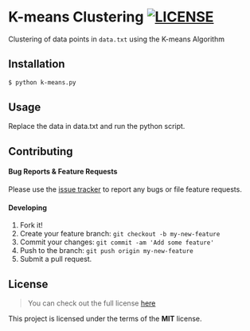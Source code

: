 # K-means Clustering [![LICENSE](https://img.shields.io/github/license/mashape/apistatus.svg)](https://github.com/anish-shekhawat/k-means#license)


Clustering of data points in ``` data.txt ``` using the K-means Algorithm

## Installation

```sh
$ python k-means.py
```

## Usage

Replace the data in data.txt and run the python script.

## Contributing

#### Bug Reports & Feature Requests

Please use the [issue tracker](https://github.com/anish-shekhawat/k-means/issues) to report any bugs or file feature requests.

#### Developing

1. Fork it!
2. Create your feature branch: `git checkout -b my-new-feature`
3. Commit your changes: `git commit -am 'Add some feature'`
4. Push to the branch: `git push origin my-new-feature`
5. Submit a pull request.

## License

>You can check out the full license [here](https://github.com/anish-shekhawat/k-means/blob/master/LICENSE)

This project is licensed under the terms of the **MIT** license.

